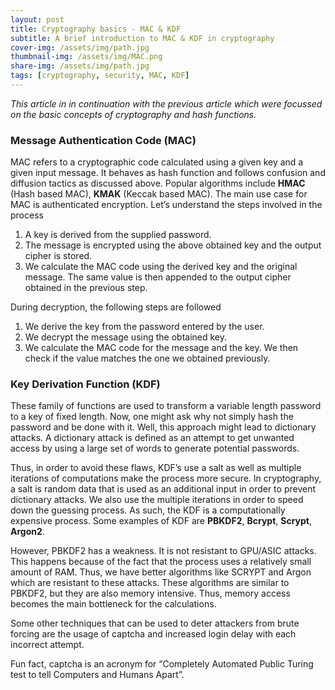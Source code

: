 ```yaml
---
layout: post
title: Cryptography basics - MAC & KDF
subtitle: A brief introduction to MAC & KDF in cryptography
cover-img: /assets/img/path.jpg
thumbnail-img: /assets/img/MAC.png
share-img: /assets/img/path.jpg
tags: [cryptography, security, MAC, KDF]
---
```


*This article in in continuation with the previous article which were focussed on the basic concepts of cryptography and hash functions.*

### Message Authentication Code (MAC)

MAC refers to a cryptographic code calculated using a given key and a given input message. It behaves
as hash function and follows confusion and diffusion tactics as discussed above. Popular algorithms
include **HMAC** (Hash based MAC), **KMAK** (Keccak based MAC).
The main use case for MAC is authenticated encryption. Let’s understand the steps involved in the
process

01. A key is derived from the supplied password.
02. The message is encrypted using the above obtained key and the output cipher is stored.
03. We calculate the MAC code using the derived key and the original message. The same value is then
appended to the output cipher obtained in the previous step.

During decryption, the following steps are followed

01. We derive the key from the password entered by the user.
02. We decrypt the message using the obtained key.
03. We calculate the MAC code for the message and the key. We then check if the value matches the
one we obtained previously.

### Key Derivation Function (KDF)

These family of functions are used to transform a variable length password to a key of fixed length. Now, 
one might ask why not simply hash the password and be done with it. Well, this approach might lead to
dictionary attacks. A dictionary attack is defined as an attempt to get unwanted access by using a large
set of words to generate potential passwords.

Thus, in order to avoid these flaws, KDF’s use a salt as well as multiple iterations of computations make
the process more secure. In cryptography, a salt is random data that is used as an additional input in
order to prevent dictionary attacks. We also use the multiple iterations in order to speed down the
guessing process. As such, the KDF is a computationally expensive process.
Some examples of KDF are **PBKDF2**, **Bcrypt**, **Scrypt**, **Argon2**.

However, PBKDF2 has a weakness. It is not resistant to GPU/ASIC attacks. This happens because of the
fact that the process uses a relatively small amount of RAM.
Thus, we have better algorithms like SCRYPT and Argon which are resistant to these attacks. These
algorithms are similar to PBKDF2, but they are also memory intensive. Thus, memory access becomes
the main bottleneck for the calculations.

Some other techniques that can be used to deter attackers from brute forcing are the usage of captcha
and increased login delay with each incorrect attempt. 

Fun fact, captcha is an acronym for “Completely Automated Public Turing test to tell Computers and Humans Apart”.
